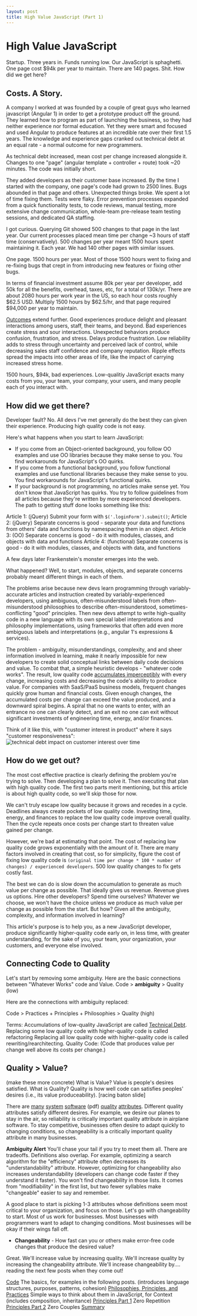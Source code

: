 ```yaml
---
layout: post
title: High Value JavaScript (Part 1)
---
```


# High Value JavaScript

Startup.  Three years in.  Funds running low.  Our JavaScript is sphaghetti.  One page cost $94k per year to maintain.  There are 140 pages.  Shit.  How did we get here?

## Costs.  A Story.
A company I worked at was founded by a couple of great guys who learned javascript (Angular 1) in order to get a prototype product off the ground.  They learned how to program as part of launching the business, so they had neither experience nor formal education.  Yet they were smart and focused and used Angular to produce features at an incredible rate over their first 1.5 years.  The knowledge and experience gaps cranked out technical debt at an equal rate - a normal outcome for new programmers.

As technical debt increased, mean cost per change increased alongside it.  Changes to one "page" (angular template + controller + route) took ~20 minutes.  The code was initially short.

They added developers as their customer base increased.  By the time I started with the company, one page's code had grown to 2500 lines.  Bugs abounded in that page and others.  Unexpected things broke.  We spent a lot of time fixing them.  Tests were flaky.  Error prevention processes expanded from a quick functionality tests, to code reviews, manual testing, more extensive change communication, whole-team pre-release team testing sessions, and dedicated QA staffing.

I got curious.  Querying Git showed 500 changes to that page in the last year.  Our current processes placed mean time per change ~3 hours of staff time (conservatively).  500 changes per year meant 1500 hours spent maintaining it.  Each year.  We had 140 other pages with similar issues.

One page.  1500 hours per year.  Most of those 1500 hours went to fixing and re-fixing bugs that crept in from introducing new features or fixing other bugs.

In terms of financial investment assume 80k per year per developer, add 50k for all the benefits, overhead, taxes, etc, for a total of 130k/yr.  There are about 2080 hours per work year in the US, so each hour costs roughly $62.5 USD.  Multiply 1500 hours by $62.5/hr, and that page required $94,000 per year to maintain.

[Outcomes](https://hbr.org/2012/11/its-not-just-semantics-managing-outcomes) extend further.  Good experiences produce delight and pleasant interactions among users, staff, their teams, and beyond.  Bad experiences create stress and sour interactions.  Unexpected behaviors produce confusion, frustration, and stress.  Delays produce frustration.  Low reliability adds to stress through uncertainty and perceived lack of control, while decreasing sales staff confidence and company reputation.  Ripple effects spread the impacts into other areas of life, like the impact of carrying increased stress home.

1500 hours, $94k, bad experiences.  Low-qualitiy JavaScript exacts many costs from you, your team, your company, your users, and many people each of you interact with.

## How did we get there?
Developer fault?  No.  All devs I've met generally do the best they can given their experience.  Producing high quality code is not easy.

Here's what happens when you start to learn JavaScript:
- If you come from an Object-oriented background, you follow OO examples and use OO libraries because they make sense to you.  You find workarounds for JavaScript's OO quirks.
- If you come from a functional background, you follow functional examples and use functional libraries because they make sense to you.  You find workarounds for JavaScript's functional quirks.
- If your background is not programming, no articles make sense yet.  You don't know that JavaScript has quirks.  You try to follow guidelines from all articles because they're written by more experienced developers.  The path to getting stuff done looks something like this:

Article 1: (jQuery) Submit your form with `$('.loginForm').submit()`;
Article 2: (jQuery) Separate concerns is good - separate your data and functions from others' data and functions by namespacing them in an object.
Article 3: (OO) Separate concerns is good - do it with modules, classes, and objects with data and functions
Article 4: (functional) Separate concerns is good - do it with modules, classes, and objects with data, and functions

A few days later Frankenstein's monster emerges into the web.

What happened?  Well, to start, modules, objects, and separate concerns probably meant different things in each of them.

The problems arise because new devs learn programming through variably-accurate articles and instruction created by variably-experienced developers, using ambiguous, often-misunderstood labels from often-misunderstood philosophies to describe often-misunderstood, sometimes-conflicting "good" principles.  Then new devs attempt to write high-quality code in a new language with its own special label interpretations and philosophy implementations, using frameworks that often add even more ambiguous labels and interpretations (e.g., angular 1's expressions & services).

The problem - ambiguity, misunderstandings, complexity, and and sheer information involved in learning, make it nearly impossible for new developers to create solid conceptual links between daily code decisions and value.  To combat that, a simple heuristic develops - "whatever code works".  The result, low quality code [accumulates imperceptibly](https://en.wikipedia.org/wiki/Boiling_frog#As_metaphor) with every change, increasing costs and decreasing the code's ability to produce value.  For companies with SaaS/PaaS business models, frequent changes quickly grow human and financial costs.  Given enough changes, the accumulated costs per change can exceed the value produced, and a downward spiral begins.  A spiral that no one wants to enter, with an entrance no one can clearly detect, and an exit no one can exit without significant investments of engineering time, energy, and/or finances.

Think of it like this, with "customer interest in product" where it says "customer responsiveness":
![technical debt impact on customer interest over time](/Users/adam/Dropbox/repos/a-laughlin.github.io/assets/technical_debt_slide.jpg)

## How do we get out?

The most cost effective practice is clearly defining the problem you're trying to solve.  Then developing a plan to solve it.  Then executing that plan with high quality code.  The first two parts merit mentioning, but this article is about high quality code, so we'll skip those for now.

We can't truly escape low quality because it grows and recedes in a cycle.  Deadlines always create pockets of low quality code.  Investing time, energy, and finances to replace the low quality code improve overall quality.  Then the cycle repeats once costs per change start to threaten value gained per change.

However, we're bad at estimating that point.  The cost of replacing low quality code grows exponentially with the amount of it.  There are many factors involved in creating that cost, so for simplicity, figure the cost of fixing low quality code is `(original time per change * 100 * number of changes) / experienced developers`.  500 low quality changes to fix gets costly fast.

The best we can do is slow down the accumulation to generate as much value per change as possible.  That ideally gives us revenue.  Revenue gives us options.  Hire other developers?  Spend time ourselves?  Whatever we choose, we won't have the choice unless we produce as much value per change as possible from the start.  But how?  Given all the ambiguity, complexity, and information involved in learning?

This article's purpose is to help you, as a new JavaScript developer, produce significantly higher-quality code early on, in less time, with greater understanding, for the sake of you, your team, your organization, your customers, and everyone else involved.

## Connecting Code to Quality

Let's start by removing some ambiguity.  Here are the basic connections between "Whatever Works" code and Value.
Code > **ambiguity** > Quality (low)

Here are the connections with ambiguity replaced:

Code > Practices + Principles + Philosophies  > Quality (high)

Terms:
Accumulations of low-quality JavaScript are called [Technical Debt](https://en.wikipedia.org/wiki/Technical_debt).
Replacing some low quality code with higher-quality code is called refactoring
Replacing all low quality code with higher-quality code is called rewriting/rearchitecting.
Quality Code: (Code that produces value per change well above its costs per change.)

## Quality > Value?
(make these more concrete)
What is Value?  Value is people's desires satisfied.
What is Quality?  Quality is how well code can satisfies peoples' desires (i.e., its value produceability).
[racing baton slide]

There are [many](https://www.infoq.com/articles/atam-quality-attributes) [system](https://msdn.microsoft.com/en-us/library/ee658094.aspx) [software](https://ewh.ieee.org/r2/southern_nj/BarbacciOct03.pdf) (pdf) [quality](http://citeseerx.ist.psu.edu/viewdoc/download?doi=10.1.1.101.5016&rep=rep1&type=pdf) [attributes](https://en.wikipedia.org/wiki/List_of_system_quality_attributes).  Different quality attributes satisfy different desires.  For example, we desire our planes to stay in the air, so reliability is critically important quality attribute in airplane software.  To stay competitive, businesses often desire to adapt quickly to changing conditions, so changeability is a critically important quality attribute in many businesses.

**Ambiguity Alert**  You'll chase your tail if you try to meet them all.  There are tradeoffs.  Definitions also overlap.  For example, optimizing a search algorithm for the "efficiency" attribute often decreases its "understandability" attribute.  However, optimizing for changeability also increases understandability (developers can change code faster if they understand it faster).  You won't find changeability in those lists.  It comes from "modifiability" in the first list, but two fewer syllables make "changeable" easier to say and remember.

A good place to start is picking 1-3 attributes whose definitions seem most critical to your organization, and focus on those.  Let's go with changeability to start.  Most of us work for businesses.  Most businesses with programmers want to adapt to changing conditions.  Most businesses will be okay if their wings fall off.

  - **Changeability** - How fast can you or others make error-free code changes that produce the desired value?


Great.  We'll increase value by increasing quality.  We'll increase quality by increasing the changeability attribute.  We'll increase changeability by.... reading the next few posts when they come out!

[Code]() The basics, for examples in the following posts. (introduces language structures, purposes, patterns, cohesion)
[Philosophies, Principles, and Practices]() Simple ways to think about them in JavaScript, for Context (includes composition, inheritance)
[Principles Part 1]() Zero Repetition
[Principles Part 2]() Zero Couples
[Summary]()
